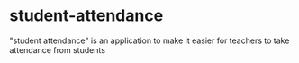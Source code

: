 # student-attendance
"student attendance" is an application to make it easier for teachers to take attendance from students
